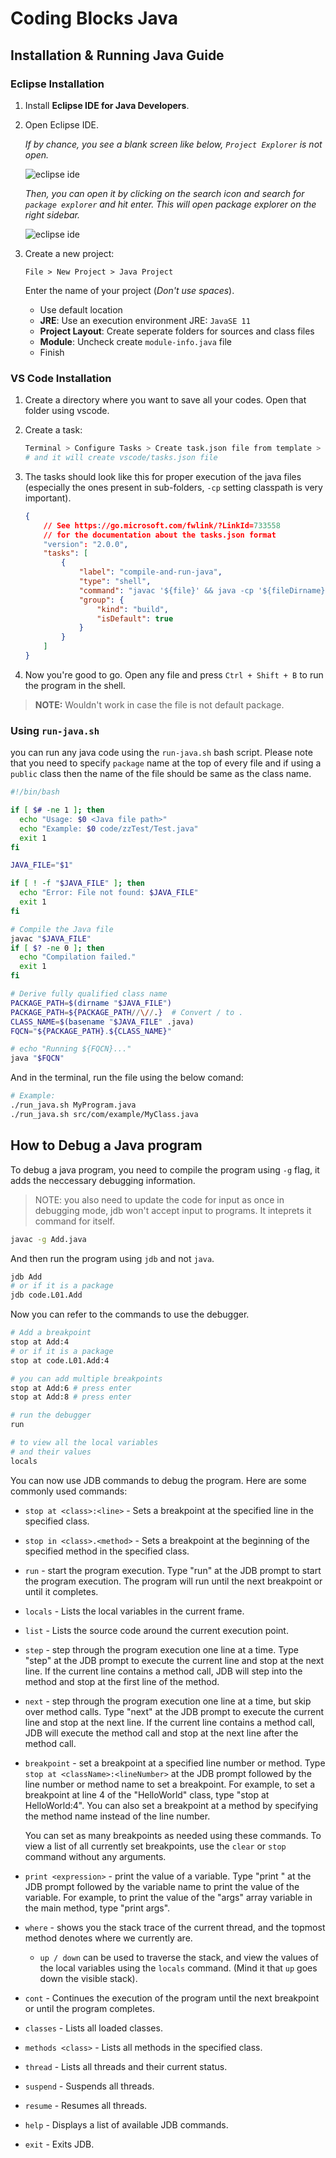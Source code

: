 # Coding Blocks Java

## Installation & Running Java Guide

### Eclipse Installation

1. Install **Eclipse IDE for Java Developers**.
2. Open Eclipse IDE.

    _If by chance, you see a blank screen like below, `Project Explorer` is not open._

    ![eclipse ide](imgs/L03__01.png)

    _Then, you can open it by clicking on the search icon and search for `package explorer` and hit enter. This will open package explorer on the right sidebar._

    ![eclipse ide](imgs/L03__02.png)

3. Create a new project:

    ```text
    File > New Project > Java Project
    ```

    Enter the name of your project (_Don't use spaces_).

    - Use default location
    - **JRE**: Use an execution environment JRE: `JavaSE 11`
    - **Project Layout**: Create seperate folders for sources and class files
    - **Module**: Uncheck create `module-info.java` file
    - Finish

### VS Code Installation

1. Create a directory where you want to save all your codes. Open that folder using vscode.
2. Create a task:

    ```sh
    Terminal > Configure Tasks > Create task.json file from template > Others
    # and it will create vscode/tasks.json file
    ```

3. The tasks should look like this for proper execution of the java files (especially the ones present in sub-folders, `-cp` setting classpath is very important).

    ```json
    {
        // See https://go.microsoft.com/fwlink/?LinkId=733558
        // for the documentation about the tasks.json format
        "version": "2.0.0",
        "tasks": [
            {
                "label": "compile-and-run-java",
                "type": "shell",
                "command": "javac '${file}' && java -cp '${fileDirname}' ${fileBasenameNoExtension}",
                "group": {
                    "kind": "build",
                    "isDefault": true
                }
            }
        ]
    }
    ```

4. Now you're good to go. Open any file and press `Ctrl + Shift + B` to run the program in the shell.

> **NOTE:** Wouldn't work in case the file is not default package.

### Using `run-java.sh`

you can run any java code using the `run-java.sh` bash script. Please note that you need to specify `package` name at the top of every file and if using a `public` class then the name of the file should be same as the class name.

```sh
#!/bin/bash

if [ $# -ne 1 ]; then
  echo "Usage: $0 <Java file path>"
  echo "Example: $0 code/zzTest/Test.java"
  exit 1
fi

JAVA_FILE="$1"

if [ ! -f "$JAVA_FILE" ]; then
  echo "Error: File not found: $JAVA_FILE"
  exit 1
fi

# Compile the Java file
javac "$JAVA_FILE"
if [ $? -ne 0 ]; then
  echo "Compilation failed."
  exit 1
fi

# Derive fully qualified class name
PACKAGE_PATH=$(dirname "$JAVA_FILE")
PACKAGE_PATH=${PACKAGE_PATH//\//.}  # Convert / to .
CLASS_NAME=$(basename "$JAVA_FILE" .java)
FQCN="${PACKAGE_PATH}.${CLASS_NAME}"

# echo "Running ${FQCN}..."
java "$FQCN"
```

And in the terminal, run the file using the below comand:

```sh
# Example:
./run_java.sh MyProgram.java
./run_java.sh src/com/example/MyClass.java
```


## How to Debug a Java program

To debug a java program, you need to compile the program using `-g` flag, it adds the neccessary debugging information.

> NOTE: you also need to update the code for input as once in debugging mode, jdb won't accept input to programs. It inteprets it command for itself.

```sh
javac -g Add.java
```

And then run the program using `jdb` and not `java`.

```sh
jdb Add
# or if it is a package
jdb code.L01.Add
```

Now you can refer to the commands to use the debugger.

```sh
# Add a breakpoint
stop at Add:4
# or if it is a package
stop at code.L01.Add:4

# you can add multiple breakpoints
stop at Add:6 # press enter
stop at Add:8 # press enter

# run the debugger
run

# to view all the local variables
# and their values
locals
```

You can now use JDB commands to debug the program. Here are some commonly used commands:

- `stop at <class>:<line>` - Sets a breakpoint at the specified line in the specified class.
- `stop in <class>.<method>` - Sets a breakpoint at the beginning of the specified method in the specified class.
- `run` - start the program execution. Type "run" at the JDB prompt to start the program execution. The program will run until the next breakpoint or until it completes.
- `locals` - Lists the local variables in the current frame.
- `list` - Lists the source code around the current execution point.
- `step` - step through the program execution one line at a time. Type "step" at the JDB prompt to execute the current line and stop at the next line. If the current line contains a method call, JDB will step into the method and stop at the first line of the method.
- `next` - step through the program execution one line at a time, but skip over method calls. Type "next" at the JDB prompt to execute the current line and stop at the next line. If the current line contains a method call, JDB will execute the method call and stop at the next line after the method call.
- `breakpoint` - set a breakpoint at a specified line number or method. Type `stop at <className>:<lineNumber>` at the JDB prompt followed by the line number or method name to set a breakpoint. For example, to set a breakpoint at line 4 of the "HelloWorld" class, type "stop at HelloWorld:4". You can also set a breakpoint at a method by specifying the method name instead of the line number.

    You can set as many breakpoints as needed using these commands. To view a list of all currently set breakpoints, use the `clear` or `stop` command without any arguments.

- `print <expression>` - print the value of a variable. Type "print " at the JDB prompt followed by the variable name to print the value of the variable. For example, to print the value of the "args" array variable in the main method, type "print args".
- `where` - shows you the stack trace of the current thread, and the topmost method denotes where we currently are.
    - `up / down` can be used to traverse the stack, and view the values of the local variables using the `locals` command. (Mind it that `up` goes down the visible stack).
- `cont` - Continues the execution of the program until the next breakpoint or until the program completes.
- `classes` - Lists all loaded classes.
- `methods <class>` - Lists all methods in the specified class.
- `thread` - Lists all threads and their current status.
- `suspend` - Suspends all threads.
- `resume` - Resumes all threads.
- `help` - Displays a list of available JDB commands.
- `exit` - Exits JDB.